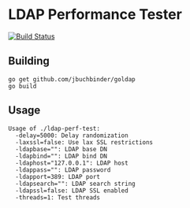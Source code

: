# LDAP Performance Tester

[![Build Status](https://secure.travis-ci.org/jbuchbinder/ldap-perf-test.png)](http://travis-ci.org/jbuchbinder/ldap-perf-test)

## Building

```
go get github.com/jbuchbinder/goldap
go build
```

## Usage

```
Usage of ./ldap-perf-test:
  -delay=5000: Delay randomization
  -laxssl=false: Use lax SSL restrictions
  -ldapbase="": LDAP base DN
  -ldapbind="": LDAP bind DN
  -ldaphost="127.0.0.1": LDAP host
  -ldappass="": LDAP password
  -ldapport=389: LDAP port
  -ldapsearch="": LDAP search string
  -ldapssl=false: LDAP SSL enabled
  -threads=1: Test threads
```

